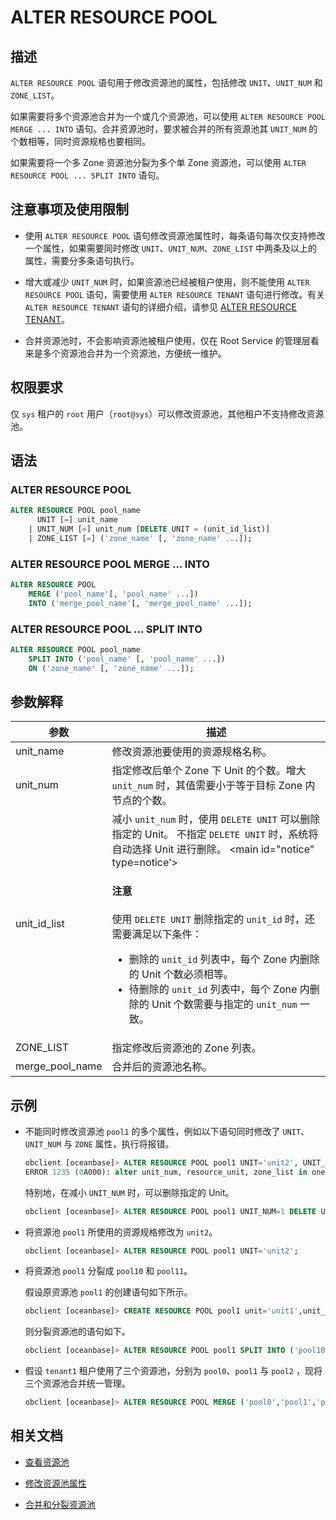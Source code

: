 # ALTER RESOURCE POOL

## 描述

`ALTER RESOURCE POOL` 语句用于修改资源池的属性，包括修改 `UNIT`、`UNIT_NUM` 和 `ZONE_LIST`。

如果需要将多个资源池合并为一个或几个资源池，可以使用 `ALTER RESOURCE POOL MERGE ... INTO` 语句。合并资源池时，要求被合并的所有资源池其 `UNIT_NUM` 的个数相等，同时资源规格也要相同。

如果需要将一个多 Zone 资源池分裂为多个单 Zone 资源池，可以使用 `ALTER RESOURCE POOL ... SPLIT INTO` 语句。

## 注意事项及使用限制

* 使用 `ALTER RESOURCE POOL` 语句修改资源池属性时，每条语句每次仅支持修改一个属性，如果需要同时修改 `UNIT`、`UNIT_NUM`、`ZONE_LIST` 中两条及以上的属性，需要分多条语句执行。

* 增大或减少 `UNIT_NUM` 时，如果资源池已经被租户使用，则不能使用 `ALTER RESOURCE POOL` 语句，需要使用 `ALTER RESOURCE TENANT` 语句进行修改。有关 `ALTER RESOURCE TENANT` 语句的详细介绍，请参见 [ALTER RESOURCE TENANT](300.alter-resource-tenant.md)。

* 合并资源池时，不会影响资源池被租户使用，仅在 Root Service 的管理层看来是多个资源池合并为一个资源池，方便统一维护。

## 权限要求

仅 `sys` 租户的 `root` 用户（`root@sys`）可以修改资源池，其他租户不支持修改资源池。

## 语法

### ALTER RESOURCE POOL

```sql
ALTER RESOURCE POOL pool_name 
      UNIT [=] unit_name
    | UNIT_NUM [=] unit_num [DELETE UNIT = (unit_id_list)]
    | ZONE_LIST [=] ('zone_name' [, 'zone_name' ...]);
```

### ALTER RESOURCE POOL MERGE ... INTO

```sql
ALTER RESOURCE POOL 
    MERGE ('pool_name'[, 'pool_name' ...]) 
    INTO ('merge_pool_name'[, 'merge_pool_name' ...]);
```

### ALTER RESOURCE POOL ... SPLIT INTO

```sql
ALTER RESOURCE POOL pool_name 
    SPLIT INTO ('pool_name' [, 'pool_name' ...]) 
    ON ('zone_name' [, 'zone_name' ...]);
```


## 参数解释

|                  **参数**                 |                    **描述**                                                                  |
|-------------------------------------------|----------------------------------------------------------------------------------------------|
| unit_name                                 | 修改资源池要使用的资源规格名称。                                                                |
| unit_num                                  | 指定修改后单个 Zone 下 Unit 的个数。增大 `unit_num` 时，其值需要小于等于目标 Zone 内节点的个数。   |
| unit_id_list                              | 减小 `unit_num` 时，使用 `DELETE UNIT` 可以删除指定的 Unit。 不指定 `DELETE UNIT` 时，系统将自动选择 Unit 进行删除。 <main id="notice" type=notice'><h4>注意</h4><p>使用 <code>DELETE UNIT</code> 删除指定的 <code>unit_id</code> 时，还需要满足以下条件： <ul><li> 删除的 <code>unit_id</code> 列表中，每个 Zone 内删除的 Unit 个数必须相等。</li>   <li> 待删除的 <code>unit_id</code> 列表中，每个 Zone 内删除的 Unit 个数需要与指定的 <code>unit_num</code> 一致。</li></ul> </p></main>    |
| ZONE_LIST                                 | 指定修改后资源池的 Zone 列表。                                                                 |
| merge_pool_name                           | 合并后的资源池名称。                                                                           |

## 示例

* 不能同时修改资源池 `pool1` 的多个属性，例如以下语句同时修改了 `UNIT`、`UNIT_NUM` 与 `ZONE` 属性，执行将报错。

  ```sql
  obclient [oceanbase]> ALTER RESOURCE POOL pool1 UNIT='unit2', UNIT_NUM=1, ZONE_LIST=('zone1');
  ERROR 1235 (0A000): alter unit_num, resource_unit, zone_list in one cmd not supported
  ```

  特别地，在减小 `UNIT_NUM` 时，可以删除指定的 Unit。

  ```sql
  obclient [oceanbase]> ALTER RESOURCE POOL pool1 UNIT_NUM=1 DELETE UNIT = (1002);
  ```

* 将资源池 `pool1` 所使用的资源规格修改为 `unit2`。

  ```sql
  obclient [oceanbase]> ALTER RESOURCE POOL pool1 UNIT='unit2';
  ```

* 将资源池 `pool1` 分裂成 `pool10` 和 `pool11`。

  假设原资源池 `pool1` 的创建语句如下所示。

  ```sql
  obclient [oceanbase]> CREATE RESOURCE POOL pool1 unit='unit1',unit_num=1,zone_list=('zone1','zone2');
  ```
  
  则分裂资源池的语句如下。

  ```sql
  obclient [oceanbase]> ALTER RESOURCE POOL pool1 SPLIT INTO ('pool10','pool11') ON ('zone1','zone2');
  ```

* 假设 `tenant1` 租户使用了三个资源池，分别为 `pool0`、`pool1` 与 `pool2` ，现将三个资源池合并统一管理。

  ```sql
  obclient [oceanbase]> ALTER RESOURCE POOL MERGE ('pool0','pool1','pool2') INTO ('pool3');
  ```

## 相关文档

* [查看资源池](../../../../600.manage/200.tenant-management/600.common-tenant-operations/1500.resource-pool-management/100.view-resource-pools.md)

* [修改资源池属性](../../../../600.manage/200.tenant-management/600.common-tenant-operations/900.modify-resource-pool-properties.md)

* [合并和分裂资源池](../../../../600.manage/200.tenant-management/600.common-tenant-operations/1500.resource-pool-management/500.merge-and-splitting-resource-pools.md)

